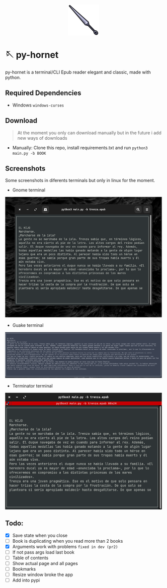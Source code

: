 <p align="center">
<img src="https://github.com/EliasLeguizamon123/py-hornet/blob/main/logo.png?raw=true" width="100px" height="100px" />
</p>

# 🪡 py-hornet
py-hornet is a terminal/CLI Epub reader elegant and classic, made with python.

## Required Dependencies

- Windows `windows-curses`

## Download
> At the moment you only can download manually but in the future i add new ways of downloads

- Manually: Clone this repo, install requirements.txt and run `python3 main.py -b BOOK`

## Screenshots
Some screenshots in diferents terminals but only in linux for the moment.
- Gnome terminal
<img src="https://github.com/EliasLeguizamon123/py-hornet/blob/main/screenshots/hornetGnome.png?raw=true" />

- Guake terminal
<img src="https://github.com/EliasLeguizamon123/py-hornet/blob/main/screenshots/hornetGuakeSplit.png?raw=true" />

- Terminator terminal
<img src="https://github.com/EliasLeguizamon123/py-hornet/blob/main/screenshots/hornetTerminator.png?raw=true" />

## Todo: 

- [x] Save state when you close
- [ ] Book is duplicating when you read more than 2 books
- [x] Arguments work with problems `fixed in dev (pr2)`
- [ ] If not pass args load last book
- [ ] Table of contents
- [ ] Show actual page and all pages
- [ ] Bookmarks
- [ ] Resize window broke the app
- [ ] Add into pypi

